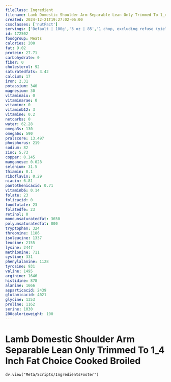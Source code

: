 ```yaml
---
fileClass: Ingredient
filename: Lamb Domestic Shoulder Arm Separable Lean Only Trimmed To 1_4 Inch Fat Choice Cooked Broiled
created: 2024-12-21T19:27:02-06:00
cssclasses: ['nutFact']
servings: ['Default | 100g','3 oz | 85','1 chop, excluding refuse (yield from 1 raw chop, with refuse, weighing 160 g) | 74']
id: 172502
foodgroup: Meats
calories: 200
fat: 9.02
protein: 27.71
carbohydrate: 0
fiber: 0
cholesterol: 92
saturatedfats: 3.42
calcium: 17
iron: 2.31
potassium: 340
magnesium: 30
vitaminaiu: 0
vitaminarae: 0
vitaminc: 0
vitaminb12: 3
vitamine: 0.2
netcarbs: 0
water: 62.28
omega3s: 130
omega6s: 590
pralscore: 13.497
phosphorus: 219
sodium: 82
zinc: 5.73
copper: 0.145
manganese: 0.028
selenium: 31.5
thiamin: 0.1
riboflavin: 0.29
niacin: 6.81
pantothenicacid: 0.71
vitaminb6: 0.14
folate: 23
folicacid: 0
foodfolate: 23
folatedfe: 23
retinol: 0
monounsaturatedfat: 3650
polyunsaturatedfat: 800
tryptophan: 324
threonine: 1186
isoleucine: 1337
leucine: 2155
lysine: 2447
methionine: 711
cystine: 331
phenylalanine: 1128
tyrosine: 931
valine: 1495
arginine: 1646
histidine: 878
alanine: 1666
asparticacid: 2439
glutamicacid: 4021
glycine: 1353
proline: 1162
serine: 1030
200calorieweight: 100
---
```


# Lamb Domestic Shoulder Arm Separable Lean Only Trimmed To 1_4 Inch Fat Choice Cooked Broiled

```dataviewjs
dv.view("Meta/Scripts/IngredientsFooter")
```